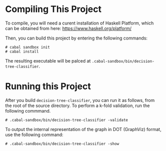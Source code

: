 # Compiling This Project

To compile, you will need a curent installation of Haskell Platform,
which can be obtained from here: https://www.haskell.org/platform/

Then, you can build this project by entering the following commands:

```shell
# cabal sandbox init
# cabal install
```

The resulting executable will be palced at
`.cabal-sandbox/bin/decision-tree-classifier`. 

# Running this Project

After you build `decision-tree-classifier`, you can run it as follows,
from the root of the source directory. To perform a k-fold validation,
run the following commmand. 

```shell
# .cabal-sandbox/bin/decision-tree-classifier -validate
```

To output the internal representation of the graph in DOT (GraphViz)
format, use the following command:

```shell
# .cabal-sandbox/bin/decision-tree-classifier -show
```

